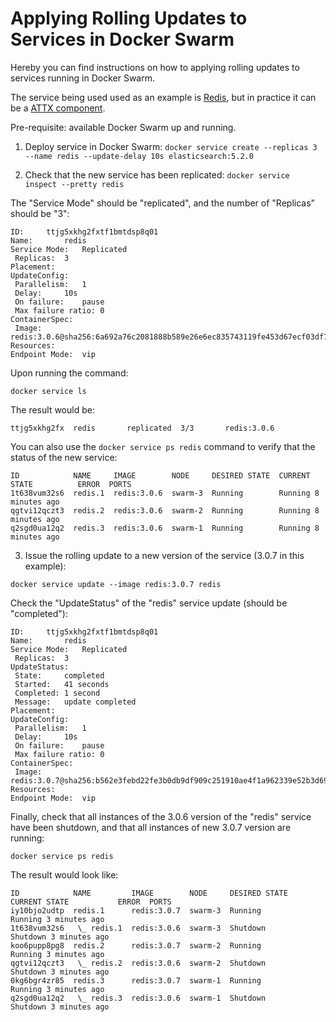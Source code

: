 # Applying Rolling Updates to Services in Docker Swarm

Hereby you can find instructions on how to applying rolling updates to services running in Docker Swarm.

The service being used used as an example is [Redis](https://hub.docker.com/_/redis/), but in practice it can be a [ATTX component](https://hub.docker.com/u/attxproject/dashboard/).

Pre-requisite: available Docker Swarm up and running.

1. Deploy service in Docker Swarm:
`docker service create --replicas 3 --name redis --update-delay 10s elasticsearch:5.2.0`

2. Check that the new service has been replicated:
`docker service inspect --pretty redis`

The "Service Mode" should be "replicated", and the number of "Replicas" should be "3":
```shell
ID:		ttjg5xkhg2fxtf1bmtdsp8q01
Name:		redis
Service Mode:	Replicated
 Replicas:	3
Placement:
UpdateConfig:
 Parallelism:	1
 Delay:		10s
 On failure:	pause
 Max failure ratio: 0
ContainerSpec:
 Image:		redis:3.0.6@sha256:6a692a76c2081888b589e26e6ec835743119fe453d67ecf03df7de5b73d69842
Resources:
Endpoint Mode:	vip
```
Upon running the command:
```shell
docker service ls
```
The result would be:
```
ttjg5xkhg2fx  redis       replicated  3/3       redis:3.0.6
```

You can also use the `docker service ps redis` command to verify that the status of the new service:
```shell
ID            NAME     IMAGE        NODE     DESIRED STATE  CURRENT STATE          ERROR  PORTS
1t638vum32s6  redis.1  redis:3.0.6  swarm-3  Running        Running 8 minutes ago         
qgtvi12qczt3  redis.2  redis:3.0.6  swarm-2  Running        Running 8 minutes ago         
q2sgd0ua12q2  redis.3  redis:3.0.6  swarm-1  Running        Running 8 minutes ago         

```

3. Issue the rolling update to a new version of the service (3.0.7 in this example):
```shell
docker service update --image redis:3.0.7 redis
```

Check the "UpdateStatus" of the "redis" service update (should be "completed"):
```shell
ID:		ttjg5xkhg2fxtf1bmtdsp8q01
Name:		redis
Service Mode:	Replicated
 Replicas:	3
UpdateStatus:
 State:		completed
 Started:	41 seconds
 Completed:	1 second
 Message:	update completed
Placement:
UpdateConfig:
 Parallelism:	1
 Delay:		10s
 On failure:	pause
 Max failure ratio: 0
ContainerSpec:
 Image:		redis:3.0.7@sha256:b562e3febd22fe3b0db9df909c251910ae4f1a962339e52b3d69e72f3121bd64
Resources:
Endpoint Mode:	vip
```

Finally, check that all instances of the 3.0.6 version of the "redis" service have been shutdown, and that all instances of new 3.0.7 version are running:
```shell
docker service ps redis
```
The result would look like:
```shell
ID            NAME         IMAGE        NODE     DESIRED STATE  CURRENT STATE           ERROR  PORTS
iy10bjo2udtp  redis.1      redis:3.0.7  swarm-3  Running        Running 3 minutes ago          
1t638vum32s6   \_ redis.1  redis:3.0.6  swarm-3  Shutdown       Shutdown 3 minutes ago         
koo6pupp8pg8  redis.2      redis:3.0.7  swarm-2  Running        Running 3 minutes ago          
qgtvi12qczt3   \_ redis.2  redis:3.0.6  swarm-2  Shutdown       Shutdown 3 minutes ago         
0kg6bgr4zr85  redis.3      redis:3.0.7  swarm-1  Running        Running 3 minutes ago          
q2sgd0ua12q2   \_ redis.3  redis:3.0.6  swarm-1  Shutdown       Shutdown 3 minutes ago         
```
